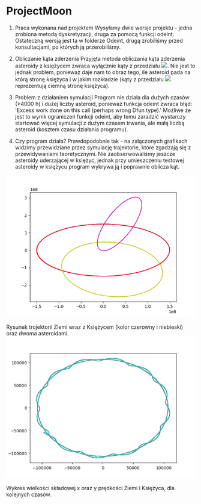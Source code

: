 # ProjectMoon
1) Praca wykonana nad projektem
Wysyłamy dwie wersje projektu - jedna zrobiona metodą dyskretyzacji, druga za pomocą funkcji odeint.
Ostateczną wersją jest ta w folderze Odeint, drugą zrobiliśmy przed konsultacjami,
po których ją przerobiliśmy.

2) Obliczanie kąta zderzenia
Przyjęta metoda obliczania kąta zderzenia asteroidy z księżycem zwraca wyłącznie kąty z przedziału <img src="https://render.githubusercontent.com/render/math?math=[0,\pi]">.
Nie jest to jednak problem, ponieważ daje nam to obraz tego, ile asteroid pada na którą stronę księżyca
i w jakim rozkładzie (kąty z przedziału <img src="https://render.githubusercontent.com/render/math?math=[\pi/2,\pi]"> reprezentują ciemną stronę księżyca).


3) Problem z działaniem symulacji
Program nie działa dla dużych czasów (>4000 h) i dużej liczby asteroid,
ponieważ funkcja odeint zwraca błąd: 'Excess work done on this call (perhaps wrong Dfun type).'
Możliwe że jest to wynik ograniczeń funkcji odeint, aby temu zaradzić wystarczy startować
więcej symulacji z dużym czasem trwania, ale małą liczbą asteroid (kosztem czasu działania programu).

4) Czy program działa?
Prawdopodobnie tak - na załączonych grafikach widzimy przewidziane przez symulację trajektorie,
które zgadzają się z przewidywaniami teoretycznymi. Nie zaobserwowaliśmy jeszcze asteroidy uderzającej
w księżyc, jednak przy umieszczeniu testowej asteroidy w księżycu program wykrywa ją
i poprawnie oblicza kąt.


![asdasd](https://github.com/Lavekernis/ProjectMoon/blob/master/Figure_2.png?raw=true)

Rysunek trojektorii Ziemi wraz z Księżycem (kolor czerowny i niebieski) oraz dwoma asteroidami.  
![asdasd](https://github.com/Lavekernis/ProjectMoon/blob/master/Figure_1.png?raw=true)

Wykres wielkości składowej x oraz y prędkości Ziemi i Księżyca, dla kolejnych czasów.

